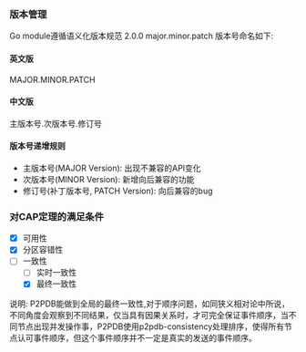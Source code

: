 

### 版本管理
Go module遵循语义化版本规范 2.0.0 major.minor.patch
版本号命名如下:
#### 英文版
MAJOR.MINOR.PATCH
#### 中文版
主版本号.次版本号.修订号

#### 版本号递增规则
- 主版本号(MAJOR Version): 出现不兼容的API变化
- 次版本号(MINOR Version): 新增向后兼容的功能
- 修订号(补丁版本号, PATCH Version): 向后兼容的bug



### 对CAP定理的满足条件

- [x] 可用性   
- [x] 分区容错性
- [ ] 一致性
    - [ ] 实时一致性
    - [x] 最终一致性

说明:
P2PDB能做到全局的最终一致性,对于顺序问题，如同狭义相对论中所说，不同角度会观察到不同结果，仅当具有因果关系时，才可完全保证事件顺序，当不同节点出现并发操作事，P2PDB使用p2pdb-consistency处理排序，使得所有节点认可事件顺序，但这个事件顺序并不一定是真实的发送的事件顺序。


